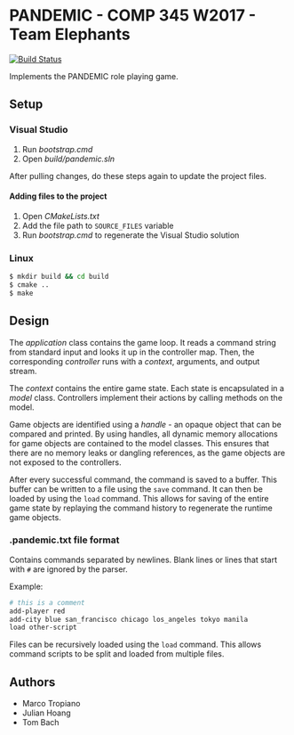 # PANDEMIC - COMP 345 W2017 - Team Elephants

[![Build Status](https://travis-ci.com/jephir/pandemic.svg?token=H5s5urysT233MRnGw5EA&branch=master)](https://travis-ci.com/jephir/pandemic)

Implements the PANDEMIC role playing game.

## Setup

### Visual Studio

1. Run *bootstrap.cmd*
2. Open *build/pandemic.sln*

After pulling changes, do these steps again to update the project files.

#### Adding files to the project

1. Open *CMakeLists.txt*
2. Add the file path to `SOURCE_FILES` variable
3. Run *bootstrap.cmd* to regenerate the Visual Studio solution

### Linux

```bash
$ mkdir build && cd build
$ cmake ..
$ make
```

## Design

The *application* class contains the game loop. It reads a command string from standard input and looks it up in the controller map. Then, the corresponding *controller* runs with a *context*, arguments, and output stream.

The *context* contains the entire game state. Each state is encapsulated in a *model* class. Controllers implement their actions by calling methods on the model.

Game objects are identified using a *handle* - an opaque object that can be compared and printed. By using handles, all dynamic memory allocations for game objects are contained to the model classes. This ensures that there are no memory leaks or dangling references, as the game objects are not exposed to the controllers.

After every successful command, the command is saved to a buffer. This buffer can be written to a file using the `save` command. It can then be loaded by using the `load` command. This allows for saving of the entire game state by replaying the command history to regenerate the runtime game objects.

### .pandemic.txt file format

Contains commands separated by newlines. Blank lines or lines that start with `#` are ignored by the parser.

Example:

```bash
# this is a comment
add-player red
add-city blue san_francisco chicago los_angeles tokyo manila
load other-script
```

Files can be recursively loaded using the `load` command. This allows command scripts to be split and loaded from multiple files.

## Authors

* Marco Tropiano
* Julian Hoang
* Tom Bach
